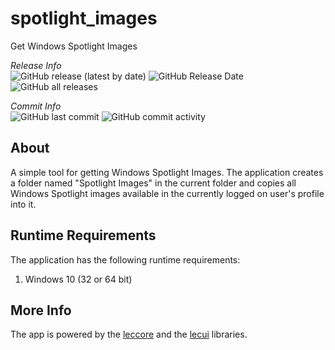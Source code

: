 # spotlight_images
Get Windows Spotlight Images

<p>
  <em>Release Info</em>
  <br>
  <img alt="GitHub release (latest by date)" src="https://img.shields.io/github/v/release/alecmus/spotlight_images">
  <img alt="GitHub Release Date" src="https://img.shields.io/github/release-date/alecmus/spotlight_images">
  <img alt="GitHub all releases" src="https://img.shields.io/github/downloads/alecmus/spotlight_images/total">
</p>

<p>
  <em>Commit Info</em>
  <br>
  <img alt="GitHub last commit" src="https://img.shields.io/github/last-commit/alecmus/spotlight_images">
  <img alt="GitHub commit activity" src="https://img.shields.io/github/commit-activity/y/alecmus/spotlight_images">
</p>

## About
A simple tool for getting Windows Spotlight Images. The application creates a folder named "Spotlight Images" in the current folder and copies all Windows Spotlight images available in the currently logged on user's profile into it.

## Runtime Requirements
The application has the following runtime requirements:

1. Windows 10 (32 or 64 bit)

## More Info
The app is powered by the [leccore](https://github.com/alecmus/leccore) and the [lecui](https://github.com/alecmus/lecui) libraries.
